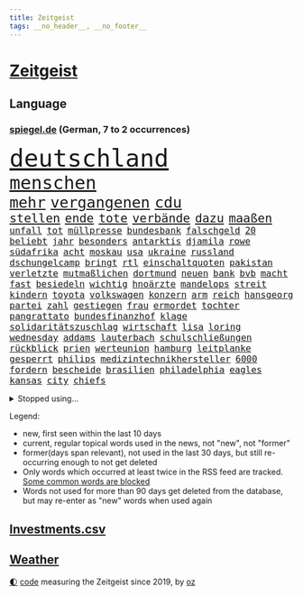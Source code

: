 ```yaml
---
title: Zeitgeist
tags: __no_header__, __no_footer__
---
```


# [Zeitgeist](https://oliz.io/zeitgeist/)

## Language

<h3><a href="https://www.spiegel.de" target="_blank">spiegel.de</a> (German, 7 to 2 occurrences)</h3>
<p style="font-family:monospace">
<span style="font-size:32pt"><a href="news_links.html#deutschland" class="current">deutschland</a></span>
<br>
<span style="font-size:24pt"><a href="news_links.html#menschen" class="current">menschen</a></span>
<br>
<span style="font-size:20pt"><a href="news_links.html#mehr" class="current">mehr</a></span>
<span style="font-size:20pt"><a href="news_links.html#vergangenen" class="current">vergangenen</a></span>
<span style="font-size:20pt"><a href="news_links.html#cdu" class="current">cdu</a></span>
<br>
<span style="font-size:16pt"><a href="news_links.html#stellen" class="current">stellen</a></span>
<span style="font-size:16pt"><a href="news_links.html#ende" class="current">ende</a></span>
<span style="font-size:16pt"><a href="news_links.html#tote" class="current">tote</a></span>
<span style="font-size:16pt"><a href="news_links.html#verbände" class="current">verbände</a></span>
<span style="font-size:16pt"><a href="news_links.html#dazu" class="current">dazu</a></span>
<span style="font-size:16pt"><a href="news_links.html#maaßen" class="current">maaßen</a></span>
<br>
<span style="font-size:12pt"><a href="news_links.html#unfall" class="current">unfall</a></span>
<span style="font-size:12pt"><a href="news_links.html#tot" class="current">tot</a></span>
<span style="font-size:12pt"><a href="news_links.html#müllpresse" class="new">müllpresse</a></span>
<span style="font-size:12pt"><a href="news_links.html#bundesbank" class="current">bundesbank</a></span>
<span style="font-size:12pt"><a href="news_links.html#falschgeld" class="new">falschgeld</a></span>
<span style="font-size:12pt"><a href="news_links.html#20" class="current">20</a></span>
<span style="font-size:12pt"><a href="news_links.html#beliebt" class="current">beliebt</a></span>
<span style="font-size:12pt"><a href="news_links.html#jahr" class="current">jahr</a></span>
<span style="font-size:12pt"><a href="news_links.html#besonders" class="current">besonders</a></span>
<span style="font-size:12pt"><a href="news_links.html#antarktis" class="current">antarktis</a></span>
<span style="font-size:12pt"><a href="news_links.html#djamila" class="new">djamila</a></span>
<span style="font-size:12pt"><a href="news_links.html#rowe" class="new">rowe</a></span>
<span style="font-size:12pt"><a href="news_links.html#südafrika" class="current">südafrika</a></span>
<span style="font-size:12pt"><a href="news_links.html#acht" class="current">acht</a></span>
<span style="font-size:12pt"><a href="news_links.html#moskau" class="current">moskau</a></span>
<span style="font-size:12pt"><a href="news_links.html#usa" class="current">usa</a></span>
<span style="font-size:12pt"><a href="news_links.html#ukraine" class="current">ukraine</a></span>
<span style="font-size:12pt"><a href="news_links.html#russland" class="current">russland</a></span>
<span style="font-size:12pt"><a href="news_links.html#dschungelcamp" class="current">dschungelcamp</a></span>
<span style="font-size:12pt"><a href="news_links.html#bringt" class="current">bringt</a></span>
<span style="font-size:12pt"><a href="news_links.html#rtl" class="current">rtl</a></span>
<span style="font-size:12pt"><a href="news_links.html#einschaltquoten" class="current">einschaltquoten</a></span>
<span style="font-size:12pt"><a href="news_links.html#pakistan" class="current">pakistan</a></span>
<span style="font-size:12pt"><a href="news_links.html#verletzte" class="current">verletzte</a></span>
<span style="font-size:12pt"><a href="news_links.html#mutmaßlichen" class="current">mutmaßlichen</a></span>
<span style="font-size:12pt"><a href="news_links.html#dortmund" class="current">dortmund</a></span>
<span style="font-size:12pt"><a href="news_links.html#neuen" class="current">neuen</a></span>
<span style="font-size:12pt"><a href="news_links.html#bank" class="current">bank</a></span>
<span style="font-size:12pt"><a href="news_links.html#bvb" class="new">bvb</a></span>
<span style="font-size:12pt"><a href="news_links.html#macht" class="current">macht</a></span>
<span style="font-size:12pt"><a href="news_links.html#fast" class="current">fast</a></span>
<span style="font-size:12pt"><a href="news_links.html#besiedeln" class="new">besiedeln</a></span>
<span style="font-size:12pt"><a href="news_links.html#wichtig" class="current">wichtig</a></span>
<span style="font-size:12pt"><a href="news_links.html#hnoärzte" class="new">hnoärzte</a></span>
<span style="font-size:12pt"><a href="news_links.html#mandelops" class="new">mandelops</a></span>
<span style="font-size:12pt"><a href="news_links.html#streit" class="current">streit</a></span>
<span style="font-size:12pt"><a href="news_links.html#kindern" class="current">kindern</a></span>
<span style="font-size:12pt"><a href="news_links.html#toyota" class="current">toyota</a></span>
<span style="font-size:12pt"><a href="news_links.html#volkswagen" class="current">volkswagen</a></span>
<span style="font-size:12pt"><a href="news_links.html#konzern" class="current">konzern</a></span>
<span style="font-size:12pt"><a href="news_links.html#arm" class="current">arm</a></span>
<span style="font-size:12pt"><a href="news_links.html#reich" class="current">reich</a></span>
<span style="font-size:12pt"><a href="news_links.html#hansgeorg" class="current">hansgeorg</a></span>
<span style="font-size:12pt"><a href="news_links.html#partei" class="current">partei</a></span>
<span style="font-size:12pt"><a href="news_links.html#zahl" class="current">zahl</a></span>
<span style="font-size:12pt"><a href="news_links.html#gestiegen" class="current">gestiegen</a></span>
<span style="font-size:12pt"><a href="news_links.html#frau" class="current">frau</a></span>
<span style="font-size:12pt"><a href="news_links.html#ermordet" class="current">ermordet</a></span>
<span style="font-size:12pt"><a href="news_links.html#tochter" class="current">tochter</a></span>
<span style="font-size:12pt"><a href="news_links.html#pangrattato" class="new">pangrattato</a></span>
<span style="font-size:12pt"><a href="news_links.html#bundesfinanzhof" class="current">bundesfinanzhof</a></span>
<span style="font-size:12pt"><a href="news_links.html#klage" class="current">klage</a></span>
<span style="font-size:12pt"><a href="news_links.html#solidaritätszuschlag" class="current">solidaritätszuschlag</a></span>
<span style="font-size:12pt"><a href="news_links.html#wirtschaft" class="current">wirtschaft</a></span>
<span style="font-size:12pt"><a href="news_links.html#lisa" class="current">lisa</a></span>
<span style="font-size:12pt"><a href="news_links.html#loring" class="new">loring</a></span>
<span style="font-size:12pt"><a href="news_links.html#wednesday" class="current">wednesday</a></span>
<span style="font-size:12pt"><a href="news_links.html#addams" class="new">addams</a></span>
<span style="font-size:12pt"><a href="news_links.html#lauterbach" class="current">lauterbach</a></span>
<span style="font-size:12pt"><a href="news_links.html#schulschließungen" class="current">schulschließungen</a></span>
<span style="font-size:12pt"><a href="news_links.html#rückblick" class="current">rückblick</a></span>
<span style="font-size:12pt"><a href="news_links.html#prien" class="current">prien</a></span>
<span style="font-size:12pt"><a href="news_links.html#werteunion" class="new">werteunion</a></span>
<span style="font-size:12pt"><a href="news_links.html#hamburg" class="current">hamburg</a></span>
<span style="font-size:12pt"><a href="news_links.html#leitplanke" class="current">leitplanke</a></span>
<span style="font-size:12pt"><a href="news_links.html#gesperrt" class="current">gesperrt</a></span>
<span style="font-size:12pt"><a href="news_links.html#philips" class="current">philips</a></span>
<span style="font-size:12pt"><a href="news_links.html#medizintechnikhersteller" class="new">medizintechnikhersteller</a></span>
<span style="font-size:12pt"><a href="news_links.html#6000" class="current">6000</a></span>
<span style="font-size:12pt"><a href="news_links.html#fordern" class="current">fordern</a></span>
<span style="font-size:12pt"><a href="news_links.html#bescheide" class="new">bescheide</a></span>
<span style="font-size:12pt"><a href="news_links.html#brasilien" class="current">brasilien</a></span>
<span style="font-size:12pt"><a href="news_links.html#philadelphia" class="current">philadelphia</a></span>
<span style="font-size:12pt"><a href="news_links.html#eagles" class="new">eagles</a></span>
<span style="font-size:12pt"><a href="news_links.html#kansas" class="new">kansas</a></span>
<span style="font-size:12pt"><a href="news_links.html#city" class="current">city</a></span>
<span style="font-size:12pt"><a href="news_links.html#chiefs" class="new">chiefs</a></span>
</p>
<details>
<summary>Stopped using...</summary>
<p class="former" style="font-size:12pt">
vollständig(831) 2015(830) ausgebrochen(830) geschrieben(830) uno(830) blicken(829) helden(829) inter(829) locker(829) weise(829) welle(829) xi(829) beklagen(828) enger(828) gefährden(828) hört(828) körper(828) musiker(828) rote(828) umfeld(828) verschoben(828) übersicht(828) berichterstattung(827) großteil(827) michelle(827) obama(827) philippinen(827) rief(827) energiewende(826) frieden(826) klimawandels(826) verriet(826) virologe(826) aufgefordert(825) ausprobiert(825) befinden(825) berg(825) bücher(825) favoriten(825) fischer(825) klingbeil(825) lars(825) mithilfe(825) verbietet(825) überlebt(825) covid19(824) fahrt(824) mütter(824) senat(824) angebliche(823) beschreibt(823) fielen(823) fünfte(823) infiziert(823) kurs(823) nachwuchs(823) neuinfektionen(823) pressestimmen(823) vermutlich(823) anbieten(822) anstieg(822) beschwerde(822) diplomaten(822) fotos(822) gehalten(822) gründer(822) lewandowski(822) längere(822) mengen(822) publikum(822) you(822) beachten(821) golf(821) max(821) meinem(821) menschenleben(821) möglicher(821) senken(821) todesfälle(821) botschaften(820) ersetzen(820) mannes(820) mediziner(820) ungarns(820) ursachen(820) verschwunden(820) ökonom(820) atem(819) big(819) digitalen(819) razzia(819) spaniens(819) unterschiedlich(819) büros(818) herzogin(818) politikerinnen(818) verschwand(818) zugunsten(818) armut(817) ausgeliefert(817) impfung(817) islamischer(817) kapitol(817) nachricht(817) schwanger(817) spanischen(817) kultur(816) schmidt(816) trainieren(816) veröffentlichte(816) zwischenzeitlich(816) befreien(815) ehepaar(815) form(815) hund(815) kretschmer(815) miteinander(815) schlimmste(815) wälder(815) claudia(814) institut(814) markt(814) projekt(814) tatverdächtigen(814) ungarn(814) anbieter(813) anlass(813) befreit(813) sperrt(813) verbindet(813) euparlament(812) wende(812) 600(811) reiste(811) beschränkungen(810) gekauft(810) raumstation(810) verfassung(810) wähler(810) aufgegeben(809) journalistin(809) schnitt(808) anzeichen(807) betrifft(807) rechtzeitig(807) entspannung(806) mehrerer(805) motor(805) option(805) berühmten(804) erwachsenen(804) impfungen(804) kate(803) gelingen(802) nachts(802) richard(802) spektakuläre(802) mission(801) beitrag(800) pleite(799) rentner(799) pkw(798) automatisch(797) gesichert(797) landete(797) telefon(797) vorteile(797) äußerte(797) laufenden(796) informiert(794) zuspruch(794) aussehen(793) benötigen(792) schwung(792) vermisste(791) kandidatur(789) karten(789) einblick(787) festhalten(787) verpasste(784) prägte(778) bündnis(775) ära(775) armen(774) daheim(764) coronaimpfung(755) festgesetzt(742) mangelnde(735) fuhren(702) vormarsch(695) günstig(676) 250(634) höchster(633) komme(621) 38(594) jamie(592) zusammenarbeiten(584) kleidung(572) bauern(569) drohenden(567) traditionelle(563) füllen(558) bundesanwaltschaft(550) brücken(545) verbunden(545) warnungen(544) fühlte(541) zugestimmt(541) hamburgs(538) emiraten(532) beliebte(528) inszenieren(526) komitee(526) fluten(524) norwegischen(520) russischem(520) schwarz(512) längste(511) privilegien(509) bedürftige(499) bombe(499) stehlen(498) machtübernahme(497) momente(497) staatsbesuch(497) heiße(496) wahrscheinlicher(495) ausfälle(490) harris(490) milch(486) werner(482) schnelles(476) mehrwertsteuer(475) boss(474) südkoreas(471) abtreibung(469) abschreckung(463) großbank(463) spezielle(459) follower(456) hendrik(450) andrang(447) gedrängt(447) mond(447) oppositionsführer(447) stern(445) weißer(444) aktivitäten(442) 74(438) schuldenbremse(437) menschlichkeit(436) umsetzung(435) euländer(434) bas(431) bärbel(431) gletscher(430) oberlandesgericht(429) ausgeben(428) lärm(417) museen(414) otto(414) getreide(407) ozean(406) phänomen(406) falsches(396) nordirak(395) energieversorgung(394) rasch(393) möchten(391) genießen(390) küche(385) einzig(382) g7staaten(380) oscars(378) stuhl(373) systematisch(369) ansprüche(368) berichteten(366) landsmann(366) lebenshaltungskosten(366) ring(366) hauptbahnhof(363) überwachung(363) einfachen(361) zählte(361) nutzten(360) unternehmens(360) hartes(359) stadtverwaltung(359) trockenheit(359) spielern(358) militärisch(357) vielfalt(357) bonn(355) entlastungen(355) euch(354) vitali(351) auswertung(350) moniert(349) flughäfen(340) geiselnahme(340) österreicher(340) verpflichtende(333) warme(333) mut(331) brüder(330) betreibt(327) gekämpft(327) triumphiert(326) asylsuchende(325) barack(323) abgeschafft(322) spdchef(322) spiegeltitelstory(322) vögel(322) first(320) indischen(320) gefolgt(309) ausstattung(305) schneidet(303) ausgang(302) starkregen(301) achtzigern(298) kriegsverbrechen(297) schmerzen(296) verliehen(296) eingetroffen(295) jochen(295) mariupol(295) gefangenschaft(294) moral(293) drücken(291) herzen(291) ergab(289) leitungen(289) regie(289) cockpit(288) sexismus(288) unsicherheit(288) cherson(287) strategisch(287) sozial(286) ansturm(285) fox(285) dicke(284) umsätze(284) begrenzt(283) ausrichten(282) fair(282) indem(280) fußballerinnen(279) prag(279) schlagabtausch(277) herrschte(275) zusätzlich(274) auslöser(273) humor(273) zugänglich(271) beliebtesten(270) elend(270) nationalteam(270) besseres(267) entsprechend(266) fernen(265) woods(265) festen(262) schindler(262) traditionen(261) verwechslung(257) jesus(256) abgeschaltet(252) dahin(251) enkel(251) erfuhr(251) halt(251) lichter(251) erstattet(250) blockierte(249) ärztinnen(248) aufsteiger(247) verschwanden(247) verhängnis(246) lustig(244) zusehends(243) anhören(242) beckmann(242) wehrte(240) 9euroticket(238) appellieren(238) computer(236) ausgebaut(235) birgt(234) frustriert(233) budapest(226) krimi(224) liv(224) vollgas(223) empfehlungen(222) pakt(222) republikanischer(221) luka(220) save(219) afghanische(218) riefen(217) verheerend(217) zuwanderer(217) feldmann(216) miss(216) preisdeckel(216) 180(215) nerv(214) notaufnahme(214) georgia(211) niedrige(211) ressorts(211) uvalde(211) dialog(209) geschäftsmodell(209) mitgeteilt(207) angehörigen(206) angepasst(206) schwimmen(206) setzten(206) stutthof(205) arizona(204) knapper(204) kriegsende(204) gouverneurin(202) fühle(200) schreibtisch(199) riesig(198) hosen(197) stille(197) reinhold(196) wirksamkeit(196) heim(195) zeige(194) geste(193) heißer(193) detroit(191) bundes(189) uneins(189) ursprung(189) fünfmal(188) islamisten(188) fassungslos(187) großeltern(186) bleibe(185) formen(185) ratschläge(185) schmerzhaft(184) berlinneukölln(182) erdbeben(182) gassparen(182) warnten(182) erich(181) stadtwerke(181) italiener(180) wiedersehen(180) wortwahl(179) victoria(178) aufgaben(177) rätselhaft(177) trägerrakete(177) gruß(176) halbjahr(176) blackout(175) drehten(175) kühne(175) prüfungen(175) trendwende(175) wagte(174) grönland(173) gewisse(172) kommunizieren(172) unterkünfte(171) staatshilfen(168) klimagipfel(167) modeikone(167) brandt(165) lebensjahr(165) linien(165) stationiert(165) heizkosten(164) zugverkehr(164) zwölfjährigen(164) lokalen(163) staatsschutz(161) bildband(160) children(160) 8000(159) erhielten(159) katastrophenschutz(159) volksheld(159) gaskunden(158) unbeliebt(158) vorstellbar(158) wagnersöldner(158) isolationspflicht(157) katrin(157) 25000(156) bundestagspräsidentin(156) lauern(156) twitteraccount(156) eingekesselt(155) messungen(155) gasspeicher(154) nahles(154) vizekanzler(153) befreite(151) bestattet(151) ermutigt(151) gewannen(151) kriminalpolizei(151) klassische(150) parken(150) sperren(150) weltgrößten(149) mississippi(148) perfekt(146) angegangen(145) fracking(144) porträt(144) armeen(143) flugbahn(143) steuerunterlagen(143) tobias(143) fußballprofis(141) stromausfälle(141) gebot(140) zugesprochen(140) erspart(138) grenzfluss(138) bekanntester(137) buchstäblich(137) intrigen(137) mehrfache(137) verbal(137) franz(136) grenzstadt(136) natürlichen(136) spiegelde(136) verdichten(136) anfangs(135) aufsicht(135) gaspreisen(135) 4500(134) gräbt(133) gebissen(132) kreuzfeuer(132) serienmörder(132) strenger(132) gesteigert(130) princess(130) antisemitisch(128) extrainer(128) rekordzahl(128) spionage(128) bussen(127) gerechtfertigt(127) rummel(127) seltsame(126) prognostiziert(125) zurückkehren(125) proben(124) bundeswirtschaftsministerium(123) übersehen(123) 69jährige(122) brummt(122) engen(121) ereignis(121) gewaltsam(121) verkehrschaos(121) zuzug(121) elften(120) planet(120) gaspipelines(119) praktisch(119) wüste(119) erwägen(118) milliardenkosten(118) veranstaltungen(118) gefehlt(115) johan(115) kollege(115) 84jährige(114) schoigu(114) winters(114) indiens(113) spiegelrecherche(113) nationalgarde(112) reformer(112) womit(112) dgbchefin(111) fahimi(111) herzog(111) klartext(111) mahnte(111) wärmste(111) überqueren(111) begegnung(110) angesehen(109) besuchten(109) größen(109) irland(109) raumfahrt(109) zerstritten(108) beihilfe(106) lagarde(106) missstände(106) phoenix(106) wahlergebnis(106) 1922(105) lissabon(105) szenarien(105) gasimporteur(104) aussortiert(103) bruch(103) hergestellt(103) persönlichkeiten(103) sonde(103) fußballikone(102) gerichtet(102) monarch(102) vorbehalten(102) arzneimittel(101) fahrerflucht(101) freistellung(101) schwächt(101) durchgesetzt(100) luftabwehrsystem(100) off(100) überraschenden(100) elektronische(99) filmstarts(99) beförderung(98) verkehrsbetriebe(98) versehen(98) zweifeln(98) ausgehen(97) fachverbände(97) verstaatlicht(97) emilia(96) houston(96) postet(96) sommers(96) vernunft(96) verunreinigt(96) lecks(94) berufliche(93) insight(93) methoden(93) umlaufbahn(93) gefecht(92) samantha(92) bachefin(91) gruppensieger(91) rechenzentrum(91) kurdische(90) mediatorin(90) mobilität(90) unfassbar(90) verklärt(90) feindbild(89) khameneis(89) knietief(89) me/cfs(89) rüstungsexporte(89) weiht(89) ausgebremst(88) ersparen(88) kocht(88) raketentests(88) birmingham(87) björk(87) gefangenen(87) massenkarambolage(87) schönste(87) bundesnachrichtendienst(86) gewählte(86) notizen(86) schauplatz(86) witwer(86) coronaisolationspflicht(85) englisch(85) klopapier(85) sechsteilige(85) sehnt(85) ungereimtheiten(85) wumms(85) desinformation(84) horn(84) karriereberaterin(84) wettbewerben(84) kriegsangst(83) out(83) traditionell(83) auftauchen(82) außenpolitik(82) korruptionsvorwürfen(82) lamborghini(82) anerkennung(81) schweben(81) usmidterms(81) anerkannt(80) auskurieren(80) bruce(80) dichter(80) lawine(80) lawinenabgang(80) nächtliche(80) professoren(80) revolutionsführer(80) willis(80) überzieht(80) ernennt(79) fraktionschef(79) glänzt(79) karagiannidis(79) luftalarm(79) massaker(79) zucker(79) bndmann(78) curtis(78) daei(78) drehbücher(78) erklärungen(78) exportverbot(78) klimazielen(78) parat(78) rapsuperstar(78) schenkt(78) betrugsvorwürfe(77) dance(77) golflegende(77) grunde(77) komponiert(77) parallel(77) polizeitaucher(77) rückendeckung(77) solarmodule(77) taucher(77) verärgern(77) alice(76) artensterben(76) astrazeneca(76) krisenpolitik(76) neudelhi(76) satelliten(76) südlichen(76) terra(76) vorladung(76) zurückhaltender(76) zünden(76) nikolas(75) cybermobbing(74) gekappt(74) hot(74) infektionszahlen(74) tottenham(74) wetterte(74) influenza(73) larry(73) torjäger(73) wachsamkeit(73) 1966(72) ersatzbank(72) gesundheitssenatorin(72) leere(72) pgatour(72) schwierigsten(72) umbruch(72) verhandlungsbereit(72) übersteigen(72) buchs(71) börsenunternehmen(71) forschungseinrichtungen(71) magic(71) mullahs(71) orlando(71) pistons(71) schulterschluss(71) unterstützende(71) schufa(70) sämtliche(70) ausreise(69) craig(69) geebnet(69) obst(69) prangert(69) säge(69) topfavoriten(69) bekennen(68) eindrücken(68) personennahverkehr(68) beeinflussung(67) erfolgreicher(67) hotspur(67) legitim(67) lesbische(67) palmer(67) eigens(66) geheimhaltung(66) investments(66) musikerinnen(66) sowohl(66) zugbegleiterin(66) begehrt(65) entlastungspakete(65) forest(65) nottingham(65) psychoterror(65) typischen(65) wechselhaft(65) weitem(65) 65jähriger(64) daum(64) krebsvorsorge(64) täglicher(64) verfehlte(64) vorgezogene(64) familienministerin(63) furcht(63) ifw(63) kilometerlange(63) paus(63) schiffer(63) spiegelkolumnist(63) vorstände(63) weltklimakonferenz(63) einschüchtern(62) kürzester(62) midterms(62) queer(62) schlage(62) wettbewerbsfähiger(62) ahnen(61) erreger(61) kreisen(61) schlusslicht(61) vorgesetzten(61) wärmestube(61) außenministeriums(60) kontaktabbruch(60) maler(60) optimismus(60) racing(60) zuschauen(60) abgeführt(59) normales(59) nullcovidpolitik(59) sportvereine(59) tarnung(59) account(58) feuerte(58) gesellschaftliche(58) grundsatzpapier(58) kpführung(58) luise(58) stalingrad(58) therapeut(58) weidel(58) belastete(57) neunzigerjahre(57) welten(57) engagierte(56) grundlegende(56) spektakulärsten(56) sportartikelhersteller(56) twitterangestellte(56) unterstützte(56) zhengzhou(56) äußerten(56) credit(55) male(55) slowene(55) sozialdemokratin(55) suisse(55) anlaufen(54) glassplittern(54) kaff(54) betten(53) echo(53) nordkoreanische(53) nullcovidstrategie(53) serben(53) thuram(53) althaus(52) autofahrerin(52) exklave(52) i7(52) jusos(52) koreanischen(52) parteinachwuchs(52) skispringerin(52) 500000(51) emeritierter(51) geheim(51) kontraproduktiv(51) marokko(51) motivieren(51) rabbiner(51) twitterchef(51) verlängerter(51) artenschutz(50) bergleute(50) falschparker(50) iowa(50) label(50) selenska(50) tarifbindung(50) vorteilsannahme(50) aktiviert(49) berühmtheit(49) kari(49) kurztrip(49) lake(49) punk(49) testet(49) windige(49) achse(48) co₂speicher(48) erzeuger(48) großfamilie(48) halbgar(48) negativen(48) ricky(48) straßenblockierer(48) abwechslung(47) breisgau(47) ekrem(47) erschöpfung(47) häufen(47) interkontinentalrakete(47) katars(47) klimas(47) marokkos(47) moore(47) schränken(47) engere(46) gefragter(46) ohr(46) wmpause(46) überwacht(46) angriffs(45) betuchte(45) dallas(45) fifapräsident(45) gasmangel(45) infantino(45) schmiedet(45) bundesjustizminister(44) evangelische(44) gemütlich(44) gletscherschmelze(44) kontrahenten(44) mundgeruch(44) siegchancen(44) straßensperren(44) babybauch(43) bildeten(43) evans(43) gewöhnen(43) inszenierte(43) pandemien(43) reformideen(43) s300rakete(43) angestoßen(42) eugesundheitsbehörde(42) geschnitten(42) lieder(42) schönsten(42) umgesiedelt(42) verbringt(42) aufheben(41) bewerben(41) feiertage(41) hauptberuflich(41) jüdischen(41) rätselhaften(41) verwechselt(41) 68er(40) ausgetretene(40) bahnverkehr(40) beleuchten(40) chefposten(40) krankschreibung(40) oppositionspolitikers(40) schimmel(40) usmilitärs(40) zerrieben(40) millionensumme(39) oman(39) rütteln(39) verschenken(39) attackierten(38) carey(38) christmas(38) hauptsitz(38) mariah(38) want(38) werken(38) auslandsoscar(37) drinnen(37) kinderschutz(37) mahnen(37) trete(37) verlorenen(37) weihnachtsbaum(37) geflügelpest(36) jahrgang(36) kontrollen(36) korrespondent(36) schneesturm(36) ftxpleite(35) gianni(35) improvisierten(35) kamala(35) kane(35) 71(34) anneke(34) bahamas(34) ehrlich(34) elbblick(34) erfolgsgeschichte(34) esa(34) fights(34) freundschaftsanfragen(34) frittierfett(34) haaren(34) hilfeschrei(34) kleinstadtkosmos(34) lies(34) little(34) mina(34) powerkommunikation(34) riskanter(34) sarnau(34) schneefälle(34) tander(34) zdfserie(34) festlich(33) läden(33) naturschützer(33) sowieso(33) wohngeldberechtigten(33) bescherte(32) ghana(32) ghanas(32) mexikanischen(32) segeln(32) strafanzeige(32) unangenehm(32) ausgefallene(31) charts(31) falschfahrer(31) kollidierte(31) vernichten(31) brennendes(30) drogeriemarktkette(30) erdrutsch(30) nationalspielern(30) symbolik(30) abdecken(29) abstellen(29) anreize(29) leichenwagen(29) väter(29) apotheker(28) baumärkte(28) desaströser(28) geleakte(28) gymnasien(28) heiligabend(28) kurden(28) lockern(28) hochemotional(27) lehnten(27) loipe(27) bomber(26) kandidieren(26) komplize(26) nutzerdaten(26) usrapper(26) gepostet(25) komfortabel(25) rebellin(25) abgeschossen(24) darm(24) mittendrin(24) präsidentenwahl(24) charité(23) gebrauchte(23) inoffiziellen(23) intransparenz(23) reichsbürger(23) spielwaren(23) verwendung(23) vorlegen(23) angetrieben(22) gruppenzweiter(22) jitzchak(22) setze(22) stutthofprozess(22) udo(22) umspannwerke(22) unglaublich(22) weihnachtszeit(22) zähen(22) anpacken(21) artilleriemunition(21) barrel(21) ezbchefin(21) freunden(21) kieler(21) kinderärzte(21) sion(21) sono(21) spaniern(21) sportlerinnen(21) verschüttet(21) würstchen(21) medienhaus(20) porträtiert(20) gegenspieler(19) kracht(19) meistgesehene(19) obdachlosigkeit(19) reichsbürgerrazzia(19) sat1(19) südostasiatischen(19) uwe(19) albiceleste(18) aufgelöst(18) preisbremsen(18) usabesuch(18) abgestraft(17) reale(17) zukünftige(17) angeschaut(16) auflösung(16) beinbruch(16) bisweilen(16) gebilligt(16) abgeschlagen(15) bismarck(15) bismarckzimmer(15) castillo(15) durften(15) erpressungsversuch(15) gouverneurswahl(15) kentucky(15) lizenz(15) nachgehen(15) republikanerin(15) rhetorik(15) sojuskapsel(15) verkehrswege(15) wendung(15) ausstellungen(14) imamoğlu(14) kampfbereitschaft(14) krankheitswelle(14) ruprecht(14) schilderte(14) sehnen(14) wissenschaftlerinnen(14) übertrifft(14) arbeitszeiten(13) eingefangen(13) kummer(13) moritz(13) suv(13) teslas(13) westlicher(13) wmpokal(13) ahnte(12) drängte(12) fragte(12) gewohnheiten(12) grob(12) perus(12) selenskyjs(12) ungewollt(12) volkshelden(12) weihnachtsgeschenke(12) entsendet(11) fluggeräte(11) gesträubt(11) kapitolausschuss(11)
</p>
</details>
<p>Legend:
<ul>
<li><span class="new">new</span>, first seen within the last 10 days</li>
<li><span class="current">current</span>, regular topical words used in the news, not "new", not "former"</li>
<li><span class="former">former(days span relevant)</span>, not used in the last 30 days, but still re-occurring enough to not get deleted</li>
<li>Only words which occurred at least twice in the RSS feed are tracked. <a href="language/filters.py">Some common words are blocked</a></li>
<li>Words not used for more than 90 days get deleted from the database, but may re-enter as "new" words when used again</li>
</ul>
</p>

## [Investments](investments.html)[.csv](investments.csv)

## [Weather](weather.html)

<footer>
<a href="javascript:toggleTheme()" class="nav">🌓</a>
<a href="https://github.com/ooz/zeitgeist">code</a> measuring the Zeitgeist since 2019, by <a href="https://oliz.io">oz</a>
</footer>
